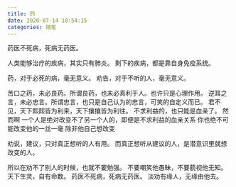 ```yaml
---
title: 药
date: 2020-07-14 10:54:15
categories: 随笔
---
```


药医不死病，死病无药医。

人类能够治疗的疾病，其实只有肺炎。
剩下的疾病，都是靠自身免疫系统。

药，对于必死的病，毫无意义。
劝告，对于不听的人，毫无意义。

苦口之药，未必良药。所谓良药，也未必真利于人。也许只是心理作用。
逆耳之言，未必忠言。所谓忠言，也只是自己认为的忠言，可笑的自定义而已。
君不见，天下熙熙皆为利来，天下攘攘皆为利往。
不求利益的，也只能是血亲了。
然而啊
一个人是绝对改变不了另一个人的，即便是不求利益的血亲关系
你也绝不可能改变他的一丝一毫
除非他自己想改变

劝说，建议，只对真正想听的人有用。
而真正想听从建议的人，是潜意识里就想改变的人。

所以在劝不了别人的时候，也就不要勉强。
不要嘲笑他愚昧，不要藐视他无知。
天下生灵，自有命数。
药医不死病，死病无药医。
淡劝有缘人，无缘由他去。
